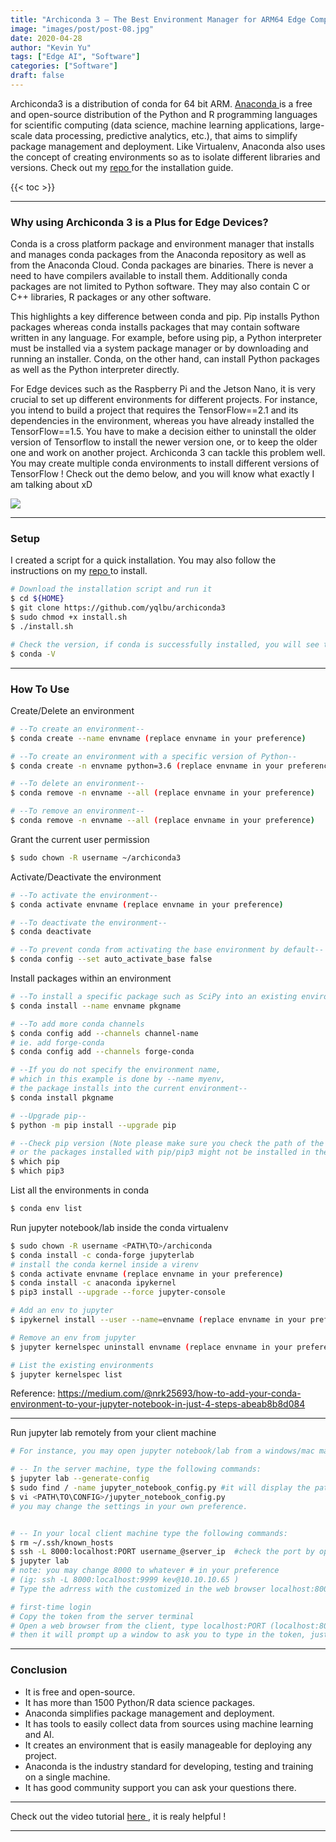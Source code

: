 ```yaml
---
title: "Archiconda 3 — The Best Environment Manager for ARM64 Edge Computer"
image: "images/post/post-08.jpg"
date: 2020-04-28
author: "Kevin Yu"
tags: ["Edge AI", "Software"]
categories: ["Software"]
draft: false
---
```


Archiconda3 is a distribution of conda for 64 bit ARM. [ Anaconda ](https://www.anaconda.com/distribution/) is a free and open-source distribution of the Python and R programming languages for scientific computing (data science, machine learning applications, large-scale data processing, predictive analytics, etc.), that aims to simplify package management and deployment. Like Virtualenv, Anaconda also uses the concept of creating environments so as to isolate different libraries and versions. Check out my [ repo ](https://github.com/yqlbu/archiconda3/) for the installation guide.

{{< toc >}}

---

### Why using Archiconda 3 is a Plus for Edge Devices?

Conda is a cross platform package and environment manager that installs and manages conda packages from the Anaconda repository as well as from the Anaconda Cloud. Conda packages are binaries. There is never a need to have compilers available to install them. Additionally conda packages are not limited to Python software. They may also contain C or C++ libraries, R packages or any other software.

This highlights a key difference between conda and pip. Pip installs Python packages whereas conda installs packages that may contain software written in any language. For example, before using pip, a Python interpreter must be installed via a system package manager or by downloading and running an installer. Conda, on the other hand, can install Python packages as well as the Python interpreter directly.

For Edge devices such as the Raspberry Pi and the Jetson Nano, it is very crucial to set up different environments for different projects. For instance, you intend to build a project that requires the TensorFlow==2.1 and its dependencies in the environment, whereas you have already installed the TensorFlow==1.5. You have to make a decision either to uninstall the older version of Tensorflow to install the newer version one, or to keep the older one and work on another project. Archiconda 3 can tackle this problem well. You may create multiple conda environments to install different versions of TensorFlow ! Check out the demo below, and you will know what exactly I am talking about xD

![](https://objectstorage.ap-tokyo-1.oraclecloud.com/n/nrmjjlvckvsb/b/blog-content-20211009/o/post-08-conda-screenshot-2048x635.jpg)

---

### Setup

I created a script for a quick installation. You may also follow the instructions on my [ repo ](https://github.com/yqlbu/archiconda3/) to install.

```bash
# Download the installation script and run it
$ cd ${HOME}
$ git clone https://github.com/yqlbu/archiconda3
$ sudo chmod +x install.sh
$ ./install.sh

# Check the version, if conda is successfully installed, you will see the version info on the terminal.
$ conda -V
```

---

### How To Use

Create/Delete an environment

```bash
# --To create an environment--
$ conda create --name envname (replace envname in your preference)

# --To create an environment with a specific version of Python--
$ conda create -n envname python=3.6 (replace envname in your preference)

# --To delete an environment--
$ conda remove -n envname --all (replace envname in your preference)

# --To remove an environment--
$ conda remove -n envname --all (replace envname in your preference)
```

Grant the current user permission

```bash
$ sudo chown -R username ~/archiconda3
```

Activate/Deactivate the environment

```bash
# --To activate the environment--
$ conda activate envname (replace envname in your preference)

# --To deactivate the environment--
$ conda deactivate

# --To prevent conda from activating the base environment by default--
$ conda config --set auto_activate_base false
```

Install packages within an environment

```bash
# --To install a specific package such as SciPy into an existing environment--
$ conda install --name envname pkgname

# --To add more conda channels
$ conda config add --channels channel-name
# ie. add forge-conda
$ conda config add --channels forge-conda

# --If you do not specify the environment name,
# which in this example is done by --name myenv,
# the package installs into the current environment--
$ conda install pkgname

# --Upgrade pip--
$ python -m pip install --upgrade pip

# --Check pip version (Note please make sure you check the path of the pip,
# or the packages installed with pip/pip3 might not be installed in the conda environment)--
$ which pip
$ which pip3
```

List all the environments in conda

```bash
$ conda env list
```

Run jupyter notebook/lab inside the conda virtualenv

```bash
$ sudo chown -R username <PATH\TO>/archiconda
$ conda install -c conda-forge jupyterlab
# install the conda kernel inside a virenv
$ conda activate envname (replace envname in your preference)
$ conda install -c anaconda ipykernel
$ pip3 install --upgrade --force jupyter-console

# Add an env to jupyter
$ ipykernel install --user --name=envname (replace envname in your preference)

# Remove an env from jupyter
$ jupyter kernelspec uninstall envname (replace envname in your preference)

# List the existing environments
$ jupyter kernelspec list
```

Reference: https://medium.com/@nrk25693/how-to-add-your-conda-environment-to-your-jupyter-notebook-in-just-4-steps-abeab8b8d084

---

Run jupyter lab remotely from your client machine

```bash
# For instance, you may open jupyter notebook/lab from a windows/mac machine a client.

# -- In the server machine, type the following commands:
$ jupyter lab --generate-config
$ sudo find / -name jupyter_notebook_config.py #it will display the path of the config file
$ vi <PATH\TO\CONFIG>/jupyter_notebook_config.py
# you may change the settings in your own preference.


# -- In your local client machine type the following commands:
$ rm ~/.ssh/known_hosts
$ ssh -L 8000:localhost:PORT username_@server_ip  #check the port by opening jupter lab, the default is 8888
$ jupyter lab
# note: you may change 8000 to whatever # in your preference
# (ig: ssh -L 8000:localhost:9999 kev@10.10.10.65 )
# Type the adrress with the customized in the web browser localhost:8000

# first-time login
# Copy the token from the server terminal
# Open a web browser from the client, type localhost:PORT (localhost:8000 as default)
# then it will prompt up a window to ask you to type in the token, just paste the token, and you should be good to go.
```

---

### Conclusion

- It is free and open-source.
- It has more than 1500 Python/R data science packages.
- Anaconda simplifies package management and deployment.
- It has tools to easily collect data from sources using machine learning and AI.
- It creates an environment that is easily manageable for deploying any project.
- Anaconda is the industry standard for developing, testing and training on a single machine.
- It has good community support you can ask your questions there.

---

Check out the video tutorial [ here ](https://www.youtube.com/watch?v=23aQdrS58e0&t=1383s), it is realy helpful !

---
